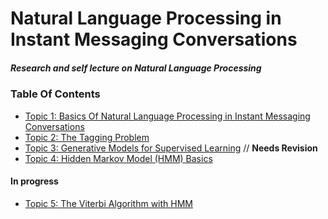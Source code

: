 # Natural Language Processing in Instant Messaging Conversations
##### Research and self lecture on Natural Language Processing


### Table Of Contents
- [Topic 1: Basics Of Natural Language Processing in Instant Messaging Conversations](https://github.com/nixxholas/nlp-exploration/blob/master/1_Basics.md)
- [Topic 2: The Tagging Problem](https://github.com/nixxholas/nlp-exploration/blob/master/2_TagProblem.md)
- [Topic 3: Generative Models for Supervised Learning](https://github.com/nixxholas/nlp-exploration/blob/master/3_GenerativeModels.md) // **Needs Revision**
- [Topic 4: Hidden Markov Model (HMM) Basics](https://github.com/nixxholas/nlp-exploration/blob/master/4_HMMBasics.md)

#### In progress
- [Topic 5: The Viterbi Algorithm with HMM](https://github.com/nixxholas/nlp-exploration/blob/master/4_HMMBasics.md)
